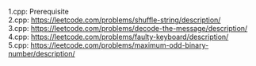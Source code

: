 1.cpp: Prerequisite<br/>
2.cpp: https://leetcode.com/problems/shuffle-string/description/<br/>
3.cpp: https://leetcode.com/problems/decode-the-message/description/<br/>
4.cpp: https://leetcode.com/problems/faulty-keyboard/description/<br/>
5.cpp: https://leetcode.com/problems/maximum-odd-binary-number/description/
